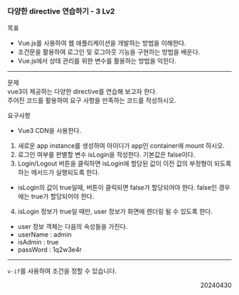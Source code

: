 ### 다양한 directive 연습하기 - 3 Lv2
목표  
- Vue.js를 사용하여 웹 애플리케이션을 개발하는 방법을 이해한다.
- 조건문을 활용하여 로그인 및 로그아웃 기능을 구현하는 방법을 배운다.
- Vue.js에서 상태 관리를 위한 변수를 활용하는 방법을 익힌다.
---
문제  
vue3이 제공하는 다양한 directive를 연습해 보고자 한다.  
주어진 코드를 활용하여 요구 사항을 만족하는 코드를 작성하시오.  

요구사항
- Vue3 CDN을 사용한다.
1. 새로운 app instance를 생성하여 아이디가 app인 container에 mount 하시오.
2. 로그인 여부를 판별할 변수 isLogin을 작성한다. 기본값은 false이다.
3. Login/Logout 버튼을 클릭하면 isLogin에 할당된 값이 이전 값의 부정형이 되도록 하는 메서드가 실행되도록 한다.
  - isLogin의 값이 true일때, 버튼이 클릭되면 false가 할당되어야 한다. false인 경우에는 true가 할당되어야 한다.
4. isLogin 정보가 true일 때만, user 정보가 화면에 렌더링 될 수 있도록 한다.
  - user 정보 객체는 다음의 속성들을 가진다.
  - userName : admin
  - isAdmin : true
  - passWord : 1q2w3e4r
---
`v-if`를 사용하여 조건을 정할 수 있습니다.
<div style="text-align: right">20240430</div>